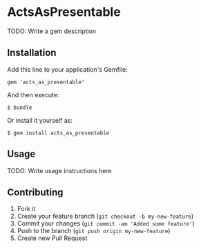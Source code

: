 # ActsAsPresentable

TODO: Write a gem description

## Installation

Add this line to your application's Gemfile:

    gem 'acts_as_presentable'

And then execute:

    $ bundle

Or install it yourself as:

    $ gem install acts_as_presentable

## Usage

TODO: Write usage instructions here

## Contributing

1. Fork it
2. Create your feature branch (`git checkout -b my-new-feature`)
3. Commit your changes (`git commit -am 'Added some feature'`)
4. Push to the branch (`git push origin my-new-feature`)
5. Create new Pull Request
